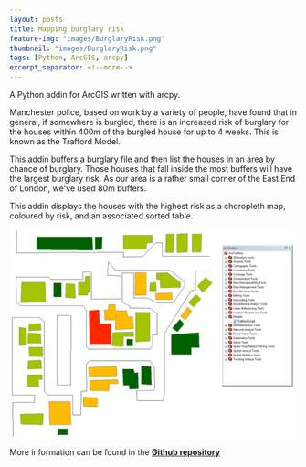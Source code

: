 ```yaml
---
layout: posts
title: Mapping burglary risk
feature-img: "images/BurglaryRisk.png"
thumbnail: "images/BurglaryRisk.png"
tags: [Python, ArcGIS, arcpy]
excerpt_separator: <!--more-->
---
```


A Python addin for ArcGIS written with arcpy.
<!--more-->


Manchester police, based on work by a variety of people, have found that in general, if somewhere is burgled, there is an increased risk of burglary for the houses within 400m of the burgled house for up to 4 weeks. This is known as the Trafford Model.

This addin buffers a burglary file and then list the houses in an area by chance of burglary. Those houses that fall inside the most buffers will have the largest burglary risk. As our area is a rather small corner of the East End of London, we've used 80m buffers.

This addin displays the houses with the highest risk as a choropleth map, coloured by risk, and an associated sorted table.

<p align="center">
  <img src="/images/BurglaryRisk.png">
</p>

More information can be found in the [**Github repository**](https://github.com/mednche/AdvancedProgrammingSkills/tree/master/AddinArcGIS)
